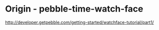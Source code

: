# Origin - pebble-time-watch-face
http://developer.getpebble.com/getting-started/watchface-tutorial/part1/




